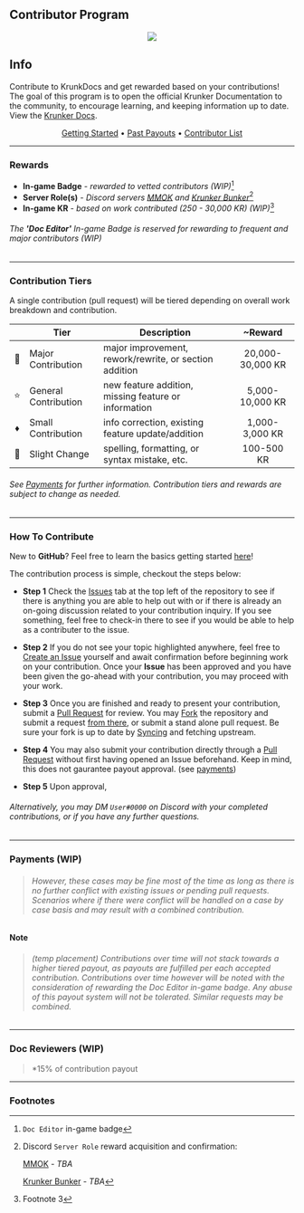 ## Contributor Program
<div align="center">
<a href="https://docs.krunker.io" target="_blank" rel="noopener noreferrer"><img src="https://cdn.discordapp.com/attachments/817953184957071370/906366696548360222/KrunkDocs_Contributer_Program_-_Banner.png"></a>
</div>

## Info
Contribute to KrunkDocs and get rewarded based on your contributions! The goal of this program is to open the official Krunker Documentation to the community, to encourage learning, and keeping information up to date. View the [Krunker Docs](https://docs.krunker.io/).

<div align="center">
<a href="./README.md#how-to-contribute">Getting Started</a> • <a href="./contributor program/past_payouts.csv">Past Payouts</a> • <a href="./contributor program/contributor_list.md">Contributor List</a>
</div>

---

### Rewards
- **In-game Badge** *- rewarded to vetted contributors (WIP)*[^1]
- **Server Role(s)** *- Discord servers [MMOK](https://discord.gg/Kfypyp5) and [Krunker Bunker](https://discord.com/invite/W85PPvUQEr)*[^2]
- **In-game KR** *- based on work contributed (250 - 30,000 KR) (WIP)*[^3]

###### The **'Doc Editor'** In-game Badge is reserved for rewarding to frequent and major contributors (WIP)

---

### Contribution Tiers
A single contribution (pull request) will be tiered depending on overall work breakdown and contribution.

| | Tier | Description | ~Reward |
| :-: | - | - | :-: |
| 💎 | Major Contribution | major improvement, rework/rewrite, or section addition | 20,000-30,000 KR |
| ⭐ | General Contribution | new feature addition, missing feature or information | 5,000-10,000 KR |
| ♦ | Small Contribution | info correction, existing feature update/addition | 1,000-3,000 KR |
| 🔨 | Slight Change | spelling, formatting, or syntax mistake, etc. | 100-500 KR |
###### See [Payments](./README.md#payments) for further information. Contribution tiers and rewards are subject to change as needed.

---

### How To Contribute
New to **GitHub**? Feel free to learn the basics getting started [here](https://lab.github.com/githubtraining/introduction-to-github)!

The contribution process is simple, checkout the steps below:

* **Step 1** Check the [Issues](https://github.com/kpal81xd/krunkdocs/issues) tab at the top left of the repository to see if there is anything you are able to help out with or if there is already an on-going discussion related to your contribution inquiry. If you see something, feel free to check-in there to see if you would be able to help as a contributer to the issue.

* **Step 2** If you do not see your topic highlighted anywhere, feel free to [Create an Issue](https://github.com/kpal81xd/krunkdocs/issues/new) yourself and await confirmation before beginning work on your contribution. Once your **Issue** has been approved and you have been given the go-ahead with your contribution, you may proceed with your work.

* **Step 3** Once you are finished and ready to present your contribution, submit a [Pull Request](https://github.com/kpal81xd/krunkdocs/pulls) for review. You may [Fork](https://docs.github.com/en/get-started/quickstart/fork-a-repo) the repository and submit a request [from there](https://docs.github.com/en/pull-requests/collaborating-with-pull-requests/proposing-changes-to-your-work-with-pull-requests/creating-a-pull-request-from-a-fork), or submit a stand alone pull request. Be sure your fork is up to date by [Syncing](https://docs.github.com/en/pull-requests/collaborating-with-pull-requests/working-with-forks/syncing-a-fork) and fetching upstream.

* **Step 4** You may also submit your contribution directly through a [Pull Request](https://github.com/kpal81xd/krunkdocs/pulls) without first having opened an Issue beforehand. Keep in mind, this does not gaurantee payout approval. (see [payments](./README.md#payments))

* **Step 5** Upon approval, 

###### Alternatively, you may DM `User#0000` on Discord with your completed contributions, or if you have any further questions.

---

### Payments (WIP)

> ###### However, these cases may be fine most of the time as long as there is no further conflict with existing issues or pending pull requests. Scenarios where if there were conflict will be handled on a case by case basis and may result with a combined contribution.

#### Note
> ######  (temp placement) Contributions over time will not stack towards a higher tiered payout, as payouts are fulfilled per each accepted contribution. Contributions over time however will be noted with the consideration of rewarding the Doc Editor in-game badge. Any abuse of this payout system will not be tolerated. Similar requests may be combined.

---

### Doc Reviewers (WIP)
> *15% of contribution payout

---

### Footnotes
[^1]: `Doc Editor` in-game badge

[^2]: Discord `Server Role` reward acquisition and confirmation:

      [MMOK](https://discord.gg/Kfypyp5) - *TBA* 

      [Krunker Bunker](https://discord.com/invite/W85PPvUQEr) - *TBA*

[^3]: Footnote 3

